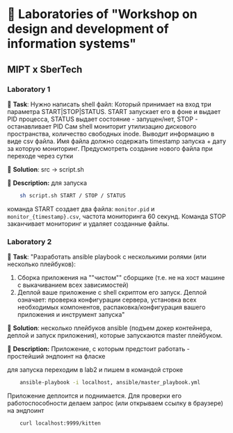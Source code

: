 # 🌳 Laboratories of "Workshop on design and development of information systems"
## MIPT x SberTech
### Laboratory 1
🍄 **Task**: Нужно написать shell файл:
Который принимает на вход три параметра START|STOP|STATUS.
START запускает его в фоне и выдает PID процесса,
STATUS выдает состояние - запущен/нет,
STOP - останавливает PID
Сам shell мониторит утилизацию дискового пространства, количество свободных inode. 
Выводит информацию в виде csv файла. Имя файла должно содержать timestamp запуска +
дату за которую мониторинг. Предусмотреть создание нового файла при переходе через сутки

🍄 **Solution**: src -> script.sh

🍄 **Description:** для запуска

```bash 
    sh script.sh START / STOP / STATUS
```
команда START создает два файла: `monitor.pid` и `monitor_{timestamp}.csv`, частота мониторинга 60 секунд. Команда STOP заканчивает мониторинг и удаляет созданные файлы.

### Laboratory 2

🍄 **Task**: "Разработать ansible playbook с несколькими ролями (или несколько плейбуков):
1. Сборка приложения на ""чистом"" сборщике (т.е. не на хост машине с выкачиванием всех зависимостей)
2. Деплой  ваше приложение с shell скриптом его запуск. Деплой означает: проверка конфигурации сервера, установка всех необходимых компонентов, распаковка/конфигурация вашего приложения и инструмент запуска"

🍄 **Solution**: несколько плейбуков ansible (подъем докер контейнера, деплой и запуск приложения), которые запускаются master плейбуком.

🍄 **Description:** Приложение, с которым предстоит работать - простейший эндпоинт на фласке 

для запуска переходим в lab2 и пишем в командой строке

```bash 
    ansible-playbook -i localhost, ansible/master_playbook.yml
```

Приложение деплоится и поднимается. Для проверки его работоспособности делаем запрос (или открываем ссылку в браузере) на эндпоинт

```bash 
    curl localhost:9999/kitten
```